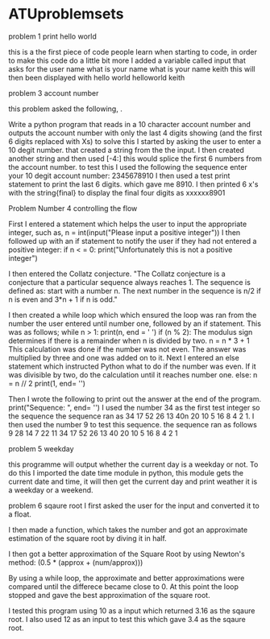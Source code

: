 # ATUproblemsets
problem 1 print hello world


this is a the first piece of code people learn when starting to code, in order to make this code do a little bit more I added a variable called input that asks for the user name
what is your name 
what is your name keith 
this will then been displayed with hello world 
helloworld  keith


problem 3 account number

this problem asked the following, .

Write a python program that reads in a 10 character account number and outputs the account number with only the last 4 digits showing (and the first 6 digits replaced with Xs) 
to solve this I started by asking the user to enter a 10 degit number. that created a string from the the input. 
I then created another string and then used [-4:] this would splice the first 6 numbers from the account number. to test this I used the following the sequence enter your 10 degit account number: 2345678910
I then used a test print statement to print the last 6 digits. which gave me 8910.
I then printed  6 x's with the string{final} to display the final four digits as xxxxxx8901 
</p>

 
 
 Problem Number 4 controlling the flow
 
First I entered a statement which helps the user to input the appropriate integer, such as, n = int(input("Please input a positive integer")) I then followed up with an if statement to notify the user if they had not entered a positive integer: if n < = 0: print("Unfortunately this is not a positive integer")

I then entered the Collatz conjecture. "The Collatz conjecture is a conjecture that a particular sequence always reaches 1. The sequence is defined as: start with a number n. The next number in the sequence is n/2 if n is even and 3*n + 1 if n is odd."

I then created a while loop which which ensured the loop was ran from the number the user entered until number one, followed by an if statement. This was as follows; while n > 1: print(n, end = ' ') if (n % 2): The modulus sign determines if there is a remainder when n is divided by two.
n = n * 3 + 1 This calculation was done if the number was not even. The answer was multiplied by three and one was added on to it. Next I entered an else statement which instructed Python what to do if the number was even. If it was divisible by two, do the calculation until it reaches number one. else: n = n // 2 print(1, end= '')

Then I wrote the following to print out the answer at the end of the program. print("Sequence: ", end= '')
I used the number 34 as the first test integer so the sequence the sequence ran as 34 17 52 26 13 40n 20 10 5 16 8 4 2 1. 
I then used the number 9 to test this sequence. the sequence ran as follows 9 28 14 7 22 11 34 17 52 26 13 40 20 10 5 16 8 4 2 1



problem 5 weekday

this programme will output whether the current day is a weekday or not. To do this I imported the date time module in python, this module gets the current date and time, it will then get the current day and print weather it is a weekday or a weekend. 

problem 6 sqaure root 
I first asked the user for the input and converted it to a float.

I then made a function, which takes the number and got an approximate estimation of the square root by diving it in half.

I then got a better approximation of the Square Root by using Newton's method: (0.5 * (approx + (num/approx)))

By using a while loop, the approximate and better approximations were compared until the differece became close to 0. At this point the loop stopped and gave the best approximation of the square root. 

I tested this program using 10 as a input which returned 3.16 as the sqaure root. 
I also used 12 as an input to test this which gave 3.4 as the sqaure root. 
